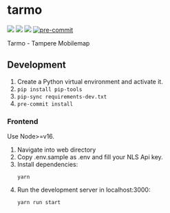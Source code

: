 # tarmo

![](https://github.com/GispoCoding/tarmo/workflows/Build/badge.svg)
![](https://github.com/GispoCoding/tarmo/workflows/CI/badge.svg)
![](https://github.com/GispoCoding/tarmo/workflows/Deploy/badge.svg)
[![pre-commit](https://img.shields.io/badge/pre--commit-enabled-brightgreen?logo=pre-commit&logoColor=white)](https://github.com/pre-commit/pre-commit)

Tarmo - Tampere Mobilemap

## Development

1. Create a Python virtual environment and activate it.
2. `pip install pip-tools`
3. `pip-sync requirements-dev.txt`
4. `pre-commit install`

### Frontend

Use Node>=v16.

1. Navigate into web directory
2. Copy .env.sample as .env and fill your NLS Api key.
3. Install dependencies:
   ```shell
   yarn
   ```
4. Run the development server in localhost:3000:
   ```shell
   yarn run start
   ```

